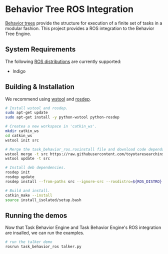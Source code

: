 # Behavior Tree ROS Integration #

[Behavior trees](https://github.com/ToyotaResearchInstitute/task_behavior_engine) provide the structure for execution of a finite set of tasks in a modular fashion.  This project provides a ROS integration to the Behavior Tree Engine.

## System Requirements ##

The following [ROS distributions](http://wiki.ros.org/Distributions) are currently supported:

* Indigo

## Building & Installation ##
We recommend using [wstool](http://wiki.ros.org/wstool) and [rosdep](http://wiki.ros.org/rosdep).

``` bash
# Install wstool and rosdep.
sudo apt-get update
sudo apt-get install -y python-wstool python-rosdep

# Createa a new workspace in 'catkin_ws'.
mkdir catkin_ws
cd catkin_ws
wstool init src

# Merge the task_behavior_ros.rosinstall file and download code dependancies.
wstool merge -t src https://raw.githubusercontent.com/toyotaresearchinstitute/task_behavior_engine/master/task_behavior_ros.rosinstall
wstool update -t src

# Install deb dependencies.
rosdep init
rosdep update
rosdep install --from-paths src --ignore-src --rosdistro=${ROS_DISTRO} -y

# Build and install.
catkin_make --install
source install_isolated/setup.bash
```

## Running the demos ##
Now that Task Behavior Engine and Task Behavior Engine's ROS integration are insalled, we can run the examples.

```bash
# run the talker demo
rosrun task_behavior_ros talker.py
```
